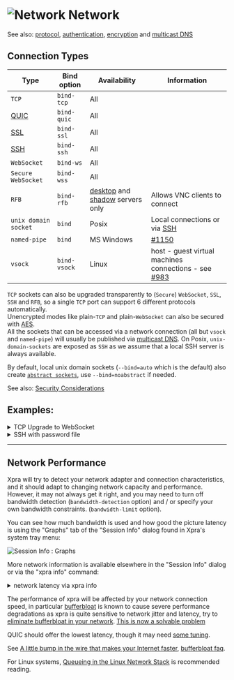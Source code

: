 # ![Network](../images/icons/connect.png) Network

See also: [protocol](Protocol.md), [authentication](../Usage/Authentication.md), [encryption](Encryption.md) and [multicast DNS](Multicast-DNS.md)

## Connection Types
| Type                 | Bind option  | Availability                                                                 | Information                                                                                         |
|----------------------|--------------|------------------------------------------------------------------------------|-----------------------------------------------------------------------------------------------------|
| `TCP`                | `bind-tcp`   | All                                                                          |
| [QUIC](QUIC.md)      | `bind-quic`  | All                                                                          |
| [SSL](SSL.md)        | `bind-ssl`   | All                                                                          |
| [SSH](SSH.md)        | `bind-ssh`   | All                                                                          |
| `WebSocket`          | `bind-ws`    | All                                                                          |
| `Secure WebSocket`   | `bind-wss`   | All                                                                          |
| `RFB`                | `bind-rfb`   | [desktop](../Usage/Desktop.md) and [shadow](../Usage/Shadow.md) servers only | Allows VNC clients to connect                                                                       |
| `unix domain socket` | `bind`       | Posix                                                                        | Local connections or via [SSH](SSH.md)                                                              |
| `named-pipe`         | `bind`       | MS Windows                                                                   | [#1150](https://github.com/Xpra-org/xpra/issues/1150)                                               |
| `vsock`              | `bind-vsock` | Linux                                                                        | host - guest virtual machines connections - see [#983](https://github.com/Xpra-org/xpra/issues/983) |

`TCP` sockets can also be upgraded transparently to (`Secure`) `WebSocket`, `SSL`, `SSH` and `RFB`, so a single `TCP` port can support 6 different protocols automatically.\
Unencrypted modes like plain-`TCP` and plain-`WebSocket` can also be secured with [AES](AES.md).\
All the sockets that can be accessed via a network connection (all but `vsock` and `named-pipe`) will usually be published via [multicast DNS](Multicast-DNS.md). On Posix, `unix-domain-sockets` are exposed as `SSH` as we assume that a local SSH server is always available.

By default, local unix domain sockets (`--bind=auto` which is the default) also create [`abstract sockets`](https://github.com/Xpra-org/xpra/issues/4098), use `--bind=noabstract` if needed.

See also: [Security Considerations](../Usage/Security.md)

## Examples:
<details>
  <summary>TCP Upgrade to WebSocket</summary>

```shell
xpra start --start=xterm --bind-tcp=0.0.0.0:10000
```
```shell
xpra attach ws://localhost:10000/
```
The same address (10000 here) can also be opened in a browser to use the HTML5 client:
```shell
xdg-open http://localhost:10000/
```
</details>

<details>
  <summary>SSH with password file</summary>

```shell
echo -n thepassword > password.txt
xpra start --start=xterm --bind-ssh=0.0.0.0:10000,auth=file,filename=password.txt
```
```shell
xpra attach ssh://localhost:10000/
```
The client will prompt for the password, as found in the `password.txt` file and not the regular shell account password.
</details>

***

## Network Performance
Xpra will try to detect your network adapter and connection characteristics,
and it should adapt to changing network capacity and performance.
However, it may not always get it right,
and you may need to turn off bandwidth detection (`bandwidth-detection` option) and / or
specify your own bandwidth constraints. (`bandwidth-limit` option).

You can see how much bandwidth is used and how good the picture latency is using the "Graphs" tab of the "Session Info" dialog found in Xpra's system tray menu:

![Session Info : Graphs](../images/session-info-graphs.png)

More network information is available elsewhere in the "Session Info" dialog or via the "xpra info" command:

<details>
  <summary>network latency via xpra info</summary>

```
$ xpra info | egrep -i "network|latency"
(..)
client.latency.50p=3
client.latency.80p=3
client.latency.90p=3
client.latency.absmin=1
(..)
```
</details>

The performance of xpra will be affected by your network connection speed, in particular [bufferbloat](https://en.wikipedia.org/wiki/Bufferbloat) is known to cause severe performance degradations as xpra is quite sensitive to network jitter and latency, try to [eliminate bufferbloat in your network](https://www.bufferbloat.net/projects/bloat/wiki/What_can_I_do_about_Bufferbloat/).
[This is now a solvable problem](https://cacm.acm.org/practice/you-dont-know-jack-about-bandwidth/)

QUIC should offer the lowest latency, though it may need [some tuning](https://github.com/Xpra-org/xpra/issues/3376).

See [A little bump in the wire that makes your Internet faster](https://apenwarr.ca/log/?m=201808), [bufferbloat faq](https://gettys.wordpress.com/bufferbloat-faq/).

For Linux systems, [Queueing in the Linux Network Stack](http://www.coverfire.com/articles/queueing-in-the-linux-network-stack/) is recommended reading.
